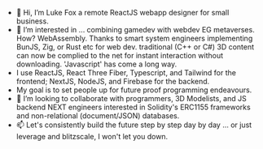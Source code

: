 - 👋 Hi, I’m Luke Fox a remote ReactJS webapp designer for small business.
- 👀 I’m interested in ... combining gamedev with webdev EG metaverses. How? WebAssembly. Thanks to smart system engineers implementing BunJS, Zig, or Rust etc for web dev. traditional (C++ or C#) 3D content can now be complied to the net for instant interaction without downloading. 'Javascript' has come a long way.
- I use ReactJS, React Three Fiber, Typescript, and Tailwind for the frontend; NextJS, NodeJS, and Firebase for the backend. 
- My goal is to set people up for future proof programming endeavours.
- 💞️ I’m looking to collaborate with programmers, 3D Modelists, and JS backend NEXT engineers interested in Solidity's ERC1155 frameworks and non-relational (document/JSON) databases. 
- 📫 Let's consistently build the future step by step day by day ... or just leverage and blitzscale, I won't let you down. 

<!---
foxyflow/foxyflow is a ✨ special ✨ repository because its `README.md` (this file) appears on your GitHub profile.
You can click the Preview link to take a look at your changes.
--->
